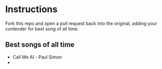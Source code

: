 # Instructions
Fork this repo and open a pull request back into the original, adding your contender for best song of all time.

## Best songs of all time

* Call Me Al - Paul Simon
* 

